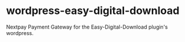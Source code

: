# wordpress-easy-digital-download
Nextpay Payment Gateway for the Easy-Digital-Download plugin's wordpress.
